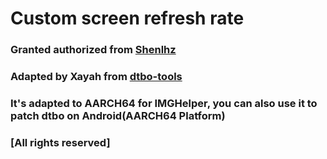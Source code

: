 # Custom screen refresh rate
### Granted authorized from [Shenlhz](https://github.com/Shenlhz)
### Adapted by Xayah from [dtbo-tools](https://github.com/Shenlhz/dtbo-tools)

### It's adapted to __AARCH64__ for __IMGHelper__, you can also use it to patch dtbo on Android(AARCH64 Platform)

### __[All rights reserved]__